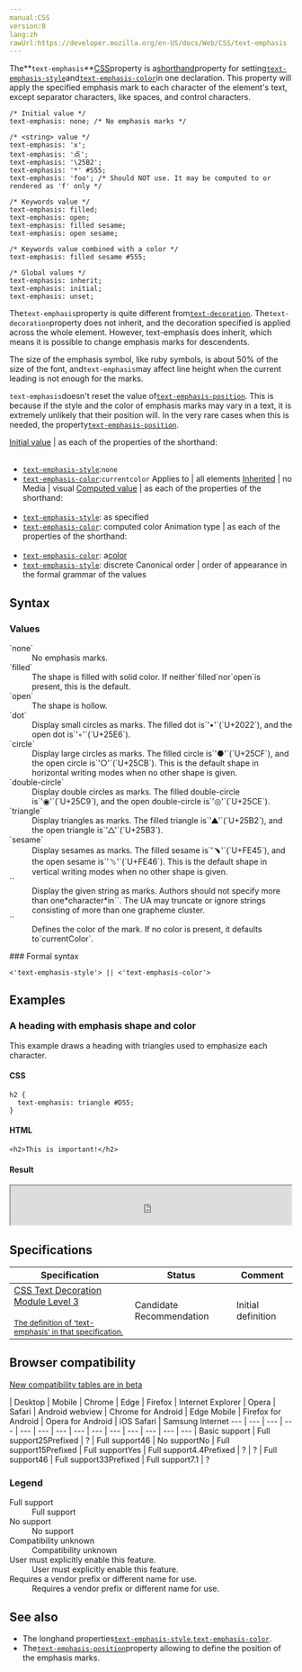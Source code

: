 ```yaml
---
manual:CSS
version:0
lang:zh
rawUrl:https://developer.mozilla.org/en-US/docs/Web/CSS/text-emphasis
---
```






The**`text-emphasis`**[CSS](%427 "CSS")property is a[shorthand](%28797 "")property for setting[`text-emphasis-style`](%32190 "The text-emphasis-style CSS property defines the type of emphasis used. It can also be set, and reset, using the text-emphasis shorthand.")and[`text-emphasis-color`](%29457 "The text-emphasis-color CSS property defines the color used to draw emphasis marks on text being rendered in the HTML document. This value can also be set and reset using the text-emphasis shorthand.")in one declaration. This property will apply the specified emphasis mark to each character of the element&#39;s text, except separator characters, like spaces, and control characters.


```
/* Initial value */
text-emphasis: none; /* No emphasis marks */

/* <string> value */
text-emphasis: 'x';
text-emphasis: '点';
text-emphasis: '\25B2';
text-emphasis: '*' #555;
text-emphasis: 'foo'; /* Should NOT use. It may be computed to or rendered as 'f' only */

/* Keywords value */
text-emphasis: filled;
text-emphasis: open;
text-emphasis: filled sesame;
text-emphasis: open sesame;

/* Keywords value combined with a color */
text-emphasis: filled sesame #555;

/* Global values */
text-emphasis: inherit;
text-emphasis: initial;
text-emphasis: unset;
```


The`text-emphasis`property is quite different from[`text-decoration`](%29439 "The text-decoration CSS property specifies the appearance of decorative lines used on text. It is a shorthand for setting one or more individual text-decoration values in a single declaration, which include text-decoration-line, text-decoration-color, and text-decoration-style."). The`text-decoration`property does not inherit, and the decoration specified is applied across the whole element. However, text-emphasis does inherit, which means it is possible to change emphasis marks for descendents.



The size of the emphasis symbol, like ruby symbols, is about 50% of the size of the font, and`text-emphasis`may affect line height when the current leading is not enough for the marks.



`text-emphasis`doesn&#39;t reset the value of[`text-emphasis-position`](%32191 "The text-emphasis-position CSS property describes where emphasis marks are drawn at. The effect of emphasis marks on the line height is the same as for ruby text: if there isn't enough place, the line height is increased."). This is because if the style and the color of emphasis marks may vary in a text, it is extremely unlikely that their position will. In the very rare cases when this is needed, the property[`text-emphasis-position`](%32191 "The text-emphasis-position CSS property describes where emphasis marks are drawn at. The effect of emphasis marks on the line height is the same as for ruby text: if there isn't enough place, the line height is increased.").



[Initial value](%28552 "") | as each of the properties of the shorthand:<br></br>
* [`text-emphasis-style`](%32190 "The text-emphasis-style CSS property defines the type of emphasis used. It can also be set, and reset, using the text-emphasis shorthand."):`none`
* [`text-emphasis-color`](%29457 "The text-emphasis-color CSS property defines the color used to draw emphasis marks on text being rendered in the HTML document. This value can also be set and reset using the text-emphasis shorthand."):`currentcolor` 
Applies to | all elements 
[Inherited](%28555 "") | no 
Media | visual 
[Computed value](%28556 "") | as each of the properties of the shorthand:<br></br>
* [`text-emphasis-style`](%32190 "The text-emphasis-style CSS property defines the type of emphasis used. It can also be set, and reset, using the text-emphasis shorthand."): as specified
* [`text-emphasis-color`](%29457 "The text-emphasis-color CSS property defines the color used to draw emphasis marks on text being rendered in the HTML document. This value can also be set and reset using the text-emphasis shorthand."): computed color 
Animation type | as each of the properties of the shorthand:<br></br>
* [`text-emphasis-color`](%29457 "The text-emphasis-color CSS property defines the color used to draw emphasis marks on text being rendered in the HTML document. This value can also be set and reset using the text-emphasis shorthand."): a[color](%28651 "Values of the <color> CSS data type are interpolated on each of their red, green, blue components, each handled as a real, floating-point number. Note that interpolation of colors happens in the alpha-premultiplied sRGBA color space to prevent unexpected grey colors to appear.")
* [`text-emphasis-style`](%32190 "The text-emphasis-style CSS property defines the type of emphasis used. It can also be set, and reset, using the text-emphasis shorthand."): discrete 
Canonical order | order of appearance in the formal grammar of the values 


## Syntax<a name="Syntax"></a>

### Values<a name="Values"></a>
<dl><dt id=''>`none`</dt><dd>No emphasis marks.</dd><dt id=''>`filled`</dt><dd>The shape is filled with solid color. If neither`filled`nor`open`is present, this is the default.</dd><dt id=''>`open`</dt><dd>The shape is hollow.</dd><dt id=''>`dot`</dt><dd>Display small circles as marks. The filled dot is`'•'`(`U+2022`), and the open dot is`'◦'`(`U+25E6`).</dd><dt id=''>`circle`</dt><dd>Display large circles as marks. The filled circle is`'●'`(`U+25CF`), and the open circle is`'○'`(`U+25CB`). This is the default shape in horizontal writing modes when no other shape is given.</dd><dt id=''>`double-circle`</dt><dd>Display double circles as marks. The filled double-circle is`'◉'`(`U+25C9`), and the open double-circle is`'◎'`(`U+25CE`).</dd><dt id=''>`triangle`</dt><dd>Display triangles as marks. The filled triangle is`'▲'`(`U+25B2`), and the open triangle is`'△'`(`U+25B3`).</dd><dt id=''>`sesame`</dt><dd>Display sesames as marks. The filled sesame is`'﹅'`(`U+FE45`), and the open sesame is`'﹆'`(`U+FE46`). This is the default shape in vertical writing modes when no other shape is given.</dd><dt id=''>`<string>`</dt><dd>Display the given string as marks. Authors should not specify more than one*character*in`<string>`. The UA may truncate or ignore strings consisting of more than one grapheme cluster.</dd><dt id=''>`<color>`</dt><dd>Defines the color of the mark. If no color is present, it defaults to`currentColor`.</dd></dl>
### Formal syntax<a name="Formal_syntax"></a>

```
<'text-emphasis-style'> || <'text-emphasis-color'>

```

## Examples<a name="Examples"></a>

### A heading with emphasis shape and color<a name="A_heading_with_emphasis_shape_and_color"></a>


This example draws a heading with triangles used to emphasize each character.


#### CSS<a name="CSS"></a>

```
h2 {
  text-emphasis: triangle #D55;
}
```

#### HTML<a name="HTML"></a>

```
<h2>This is important!</h2>
```

#### Result<a name="Result"></a>


<iframe src='https://mdn.mozillademos.org/en-US/docs/Web/CSS/text-emphasis$samples/A_heading_with_emphasis_shape_and_color?revision=1370525' width='500' height='70'></iframe>



## Specifications<a name="Specifications"></a>

Specification | Status | Comment 
 ---  |  ---  |  ---  | 
[CSS Text Decoration Module Level 3<br></br><small>The definition of &#39;text-emphasis&#39; in that specification.</small>](%32192 "") | Candidate Recommendation | Initial definition 


## Browser compatibility<a name="Browser_compatibility"></a>
[New compatibility tables are in beta<i></i>](%3360 "")

 | <abbr>Desktop<i></i></abbr> | <abbr>Mobile<i></i></abbr> 
 | <abbr>Chrome<i></i></abbr> | <abbr>Edge<i></i></abbr> | <abbr>Firefox<i></i></abbr> | <abbr>Internet Explorer<i></i></abbr> | <abbr>Opera<i></i></abbr> | <abbr>Safari<i></i></abbr> | <abbr>Android webview<i></i></abbr> | <abbr>Chrome for Android<i></i></abbr> | <abbr>Edge Mobile<i></i></abbr> | <abbr>Firefox for Android<i></i></abbr> | <abbr>Opera for Android<i></i></abbr> | <abbr>iOS Safari<i></i></abbr> | <abbr>Samsung Internet<i></i></abbr> 
 ---  |  ---  |  ---  |  ---  |  ---  |  ---  |  ---  |  ---  |  ---  |  ---  |  ---  |  ---  |  ---  |  ---  | 
Basic support | <abbr>Full support</abbr>25<abbr>Prefixed<i></i></abbr> | <abbr>?</abbr> | <abbr>Full support</abbr>46 | <abbr>No support</abbr>No | <abbr>Full support</abbr>15<abbr>Prefixed<i></i></abbr> | <abbr>Full support</abbr>Yes | <abbr>Full support</abbr>4.4<abbr>Prefixed<i></i></abbr> | <abbr>?</abbr> | <abbr>?</abbr> | <abbr>Full support</abbr>46 | <abbr>Full support</abbr>33<abbr>Prefixed<i></i></abbr> | <abbr>Full support</abbr>7.1 | <abbr>?</abbr> 


### Legend<a name="Legend"></a>
<dl><dt id=''><abbr>Full support</abbr></dt><dd>Full support</dd><dt id=''><abbr>No support</abbr></dt><dd>No support</dd><dt id=''><abbr>Compatibility unknown</abbr></dt><dd>Compatibility unknown</dd><dt id=''><abbr>User must explicitly enable this feature.<i></i></abbr></dt><dd>User must explicitly enable this feature.</dd><dt id=''><abbr>Requires a vendor prefix or different name for use.<i></i></abbr></dt><dd>Requires a vendor prefix or different name for use.</dd></dl>

## See also<a name="See_also"></a>

* The longhand properties[`text-emphasis-style`](%32190 "The text-emphasis-style CSS property defines the type of emphasis used. It can also be set, and reset, using the text-emphasis shorthand."),[`text-emphasis-color`](%29457 "The text-emphasis-color CSS property defines the color used to draw emphasis marks on text being rendered in the HTML document. This value can also be set and reset using the text-emphasis shorthand.").
* The[`text-emphasis-position`](%32191 "The text-emphasis-position CSS property describes where emphasis marks are drawn at. The effect of emphasis marks on the line height is the same as for ruby text: if there isn't enough place, the line height is increased.")property allowing to define the position of the emphasis marks.



